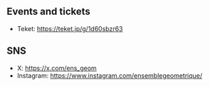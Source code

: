 ## Events and tickets

- Teket: https://teket.jp/g/1d60sbzr63

## SNS

- X: https://x.com/ens_geom
- Instagram: https://www.instagram.com/ensemblegeometrique/
